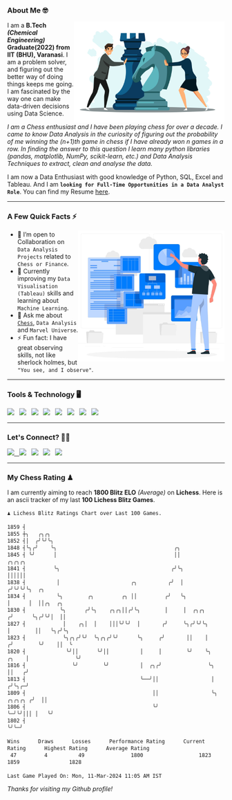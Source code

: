 ### About Me 🤓
<img align="right" alt="Coding" width="350" src="https://github.com/Laxman-Lakhan/Laxman-Lakhan/blob/master/Assets/Chess_Vector.jpg">   

I am a **B.Tech** _**(Chemical Engineering)**_ **Graduate(2022) from IIT (BHU), Varanasi**. I am a problem solver, and figuring out the better way of doing things keeps me going. I am fascinated by the way one can make data-driven decisions using Data Science. 

_I am a Chess enthusiast and I have been playing chess for over a decade. I came to know Data Analysis in the curiosity of figuring out the probability of me winning the (n+1)th game in chess if I have already won n games in a row. In finding the answer to this question I learn many python libraries (pandas, matplotlib, NumPy, scikit-learn, etc.) and Data Analysis Techniques to extract, clean and analyse the data._

I am now a Data Enthusiast with good knowledge of Python, SQL, Excel and Tableau. And I am **`looking for Full-Time Opportunities in a Data Analyst Role`**. You can find my Resume
 [here](https://drive.google.com/file/d/1UIOoogRLj5eGQFQBkuvMmTISZVdl2Ok7/view?usp=sharing).


---

### A Few Quick Facts ⚡️
<img align="right" alt="Coding" width="340" src="https://github.com/Laxman-Lakhan/Laxman-Lakhan/blob/master/Assets/Data_Vector.jpg">   

- 🤝 I’m open to Collaboration on `Data Analysis Projects` related to `Chess or Finance`.
- 📖 Currently improving my `Data Visualisation (Tableau)` skills and learning about `Machine Learning`.
- 💬 Ask me about [`Chess`](https://lichess.org/@/YourKingIsInDanger), `Data Analysis` and `Marvel Universe`.
- ⚡️ Fun fact: I have great observing skills, not like sherlock holmes, but `"You see, and I observe"`.

---
### Tools & Technology 🖥

<img src="https://img.shields.io/badge/Python-white?logo=Python&logoColor=ColorName&style=ShieldStyle" /> &nbsp;
<img src="https://img.shields.io/badge/MySQL-white?logo=MySQL&logoColor=ColorName&style=ShieldStyle" /> &nbsp;
<img src="https://img.shields.io/badge/Tableau-white?logo=Tableau&logoColor=ColorName&style=ShieldStyle" /> &nbsp;
<img src="https://img.shields.io/badge/Excel-white?logo=Microsoft+Excel&logoColor=196F3D&style=ShieldStyle" /> &nbsp;
<img src="https://img.shields.io/badge/Jupyter-white?logo=Jupyter&logoColor=ColorName&style=ShieldStyle" /> &nbsp;
<img src="https://img.shields.io/badge/pandas-white?logo=Pandas&logoColor=000080&style=ShieldStyle" /> &nbsp;
<img src="https://img.shields.io/badge/numpy-white?logo=Numpy&logoColor=85C1E9&style=ShieldStyle" /> &nbsp;
<img src="https://img.shields.io/badge/scikit learn-white?logo=Scikit+Learn&logoColor=ColorName&style=ShieldStyle" /> &nbsp;



---

### Let's Connect? 🫳🏻

<a href="mailto:laxmansingh.lakhan@gmail.com"> <img src="https://img.icons8.com/fluent/48/000000/gmail.png" width="3.5%"/> &nbsp;
[<img src="https://img.icons8.com/color/48/000000/linkedin.png" width="3.5%"/>](https://www.linkedin.com/in/laxman-lakhan/)  &nbsp;
[<img src="https://img.icons8.com/fluent/48/000000/facebook-new.png" width="3.5%"/>](https://www.facebook.com/s.laxmanlakhan/)  &nbsp;
[<img src="https://img.icons8.com/fluent/48/000000/instagram-new.png" width="3.5%"/>](https://www.instagram.com/laxman.lakhan/)  &nbsp;
[<img src="https://img.icons8.com/color/48/000000/twitter.png" width="3.5%"/>](https://twitter.com/laxman__lakhan)  &nbsp;

 ---
  
### My Chess Rating ♟
  
I am currently aiming to reach **1800 Blitz ELO** *(Average)* on **Lichess**. Here is an ascii tracker of my last **100 Lichess Blitz Games**.

  ```
  ♟︎ 𝙻𝚒𝚌𝚑𝚎𝚜𝚜 𝙱𝚕𝚒𝚝𝚣 𝚁𝚊𝚝𝚒𝚗𝚐𝚜 𝙲𝚑𝚊𝚛𝚝 𝚘𝚟𝚎𝚛 𝙻𝚊𝚜𝚝 𝟷00 𝙶𝚊𝚖𝚎𝚜.
  
1859 ┤
1855 ┼╮   ╭╮╭╮
1852 ┤│  ╭╯╰╯╰╮
1848 ┤╰╮╭╯    ╰╮                                      ╭╮
1845 ┤ ╰╯      │                                      ││                               ╭╮╭╮╭╮
1841 ┤         ╰╮                                    ╭╯╰╮                              ││││││
1838 ┤          │                       ╭╮          ╭╯  │                             ╭╯╰╯╰╯╰╮  ╭╮
1834 ┤          ╰╮        ╭╮         ╭╮ ││         ╭╯   ╰╮                            │      │  ││╭╮  ╭╮
1830 ┤           ╰╮      ╭╯╰╮    ╭╮╭╮││╭╯╰╮        │     │  ╭╮╭╮                     ╭╯      ╰╮╭╯╰╯│  ││
1827 ┤            │    ╭╮│  │    │││╰╯╰╯  │       ╭╯     ╰╮╭╯╰╯╰╮                    │        ││   ╰╮╭╯╰╮
1823 ┤            ╰╮╭╮╭╯╰╯  ╰╮╭╮╭╯╰╯      ╰╮     ╭╯       ││    │                   ╭╯        ╰╯    ││  ╰
1820 ┤             ╰╯││      ╰╯││          │     │        ╰╯    ╰╮            ╭╮    │               ╰╯
1816 ┤               ╰╯        ╰╯          │  ╭╮╭╯               ╰╮           ││   ╭╯
1813 ┤                                     ╰──╯││                 │          ╭╯╰╮╭─╯
1809 ┤                                         ││                 ╰╮ ╭╮╭╮╭╮ ╭╯  ││
1806 ┤                                         ╰╯                  ╰─╯╰╯│││ │   ╰╯
1802 ┤                                                                  ╰╯╰─╯ 

Wins      Draws      Losses      Performance Rating      Current Rating      Highest Rating      Average Rating
   47         4          49               1800                  1823                1859                1828     

Last Game Played On: Mon, 11-Mar-2024 11:05 AM IST
  ```
  
  
*Thanks for visiting my Github profile!*
